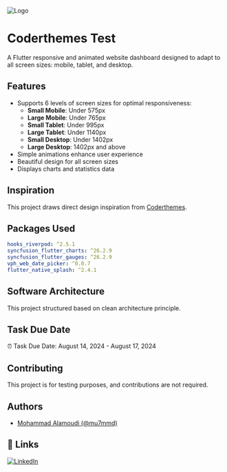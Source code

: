 ![Logo](https://coderthemes.com/jidox/layouts/assets/images/logo-dark.png)

# Coderthemes Test

A Flutter responsive and animated website dashboard designed to adapt to all screen sizes: mobile, tablet, and desktop.

## Features

- Supports 6 levels of screen sizes for optimal responsiveness:
  - **Small Mobile**: Under 575px
  - **Large Mobile**: Under 765px
  - **Small Tablet**: Under 995px
  - **Large Tablet**: Under 1140px
  - **Small Desktop**: Under 1402px
  - **Large Desktop**: 1402px and above
- Simple animations enhance user experience
- Beautiful design for all screen sizes
- Displays charts and statistics data

## Inspiration

This project draws direct design inspiration from [Coderthemes](https://coderthemes.com/jidox/layouts/index.html).

## Packages Used

```yaml
hooks_riverpod: ^2.5.1
syncfusion_flutter_charts: ^26.2.9
syncfusion_flutter_gauges: ^26.2.9
vph_web_date_picker: ^0.0.7
flutter_native_splash: ^2.4.1
```

## Software Architecture

This project structured based on clean architecture principle.


## Task Due Date

⏰ Task Due Date: August 14, 2024 - August 17, 2024

## Contributing

This project is for testing purposes, and contributions are not required.

## Authors

- [Mohammad Alamoudi (@mu7mmd)](https://www.github.com/mu7mmd)

## 🔗 Links

[![LinkedIn](https://img.shields.io/badge/linkedin-0A66C2?style=for-the-badge&logo=linkedin&logoColor=white)](https://www.linkedin.com/in/3mdy)